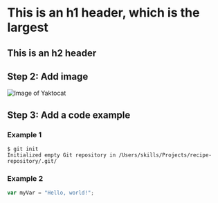 # This is an h1 header, which is the largest
## This is an h2 header
## Step 2: Add image
![Image of Yaktocat](https://octodex.github.com/images/yaktocat.png)
## Step 3: Add a code example
### Example 1
```
$ git init
Initialized empty Git repository in /Users/skills/Projects/recipe-repository/.git/
```
### Example 2
``` javascript
var myVar = "Hello, world!";
```
